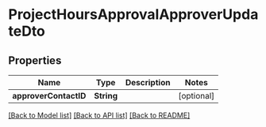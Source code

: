 # ProjectHoursApprovalApproverUpdateDto

## Properties
Name | Type | Description | Notes
------------ | ------------- | ------------- | -------------
**approverContactID** | **String** |  | [optional] 

[[Back to Model list]](../README.md#documentation-for-models) [[Back to API list]](../README.md#documentation-for-api-endpoints) [[Back to README]](../README.md)



